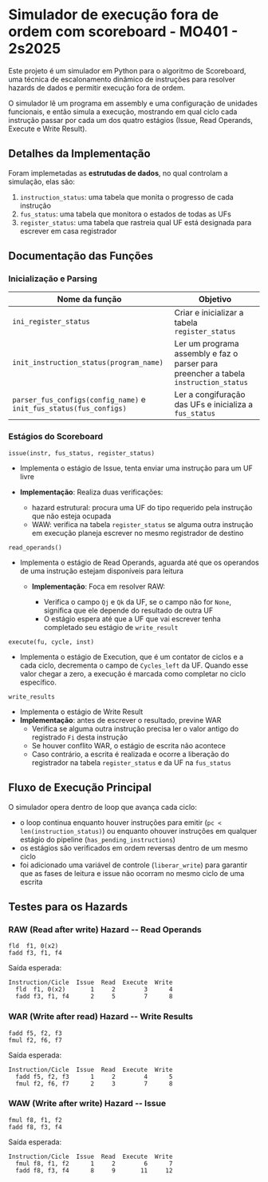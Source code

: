 # Simulador de execução fora de ordem com scoreboard - MO401 - 2s2025
Este projeto é um simulador em Python para o algoritmo de Scoreboard, uma técnica de escalonamento dinâmico de instruções para resolver hazards de dados e permitir execução fora de ordem. 

O simulador lê um programa em assembly e uma configuração de unidades funcionais, e então simula a execução, mostrando em qual ciclo cada instrução passar por cada um dos quatro estágios (Issue, Read Operands, Execute e Write Result).

## Detalhes da Implementação

Foram implemetadas as **estrutudas de dados**, no qual controlam a simulação, elas são:

1. `instruction_status`: uma tabela que monita o progresso de cada instrução
2. `fus_status`: uma tabela que monitora o estados de todas as UFs  
3. `register_status`: uma tabela que rastreia qual UF está designada para escrever em casa registrador 


## Documentação das Funções 

### Inicialização e Parsing

|Nome da função| Objetivo
|--------------|--------------|
| `ini_register_status`| Criar e inicializar a tabela `register_status`
|`init_instruction_status(program_name)`| Ler um programa assembly e faz o parser para preencher a tabela `instruction_status`
|`parser_fus_configs(config_name)` e `init_fus_status(fus_configs)`| Ler a congifuração das UFs e inicializa a `fus_status`

### Estágios do Scoreboard

`issue(instr, fus_status, register_status)`
  
  * Implementa o estágio de Issue, tenta enviar uma instrução para um UF livre
  * **Implementação**: Realiza duas verificações:
    
    * hazard estrutural: procura uma UF do tipo requerido pela instrução que não esteja ocupada 
    * WAW: verifica na tabela `register_status` se alguma outra instrução em execução planeja escrever no mesmo registrador de destino

`read_operands()`

* Implementa o estágio de Read Operands, aguarda até que os operandos de uma instrução estejam disponíveis para leitura
  * **Implementação**: Foca em resolver RAW:
    
    * Verifica o campo `Qj` e `Qk` da UF, se o campo não for `None`, significa que ele depende do resultado de outra UF
    * O estágio espera até que a UF que vai escrever tenha completado seu estágio de `write_result`

`execute(fu, cycle, inst)`
* Implementa o estágio de Execution, que é um contator de ciclos e a cada ciclo, decrementa o campo de `Cycles_left` da UF. Quando esse valor chegar a zero, a execução é marcada como completar no ciclo específico. 

`write_results`
* Implementa o estágio de Write Result
* **Implementação**: antes de escrever o resultado, previne WAR
    * Verifica se alguma outra instrução precisa ler o valor antigo do registrado `Fi` desta instrução
    * Se houver conflito WAR, o estágio de escrita não acontece 
    * Caso contrário, a escrita é realizada e ocorre a liberação do registrador na tabela `register_status` e da UF na `fus_status`

## Fluxo de Execução Principal
O simulador opera dentro de loop que avança cada ciclo:
* o loop continua enquanto houver instruções para emitir (`pc < len(instruction_status)`) ou enquanto ohouver instruções em qualquer estágio do pipeline (`has_pending_instructions`)
* os estágios são verificados em ordem reversas dentro de um mesmo ciclo
* foi adicionado uma variável de controle (`liberar_write`) para garantir que as fases de leitura e issue não ocorram no mesmo ciclo de uma escrita


## Testes para os Hazards
### RAW (Read after write) Hazard -- Read Operands
```
fld  f1, 0(x2)     
fadd f3, f1, f4 
```

Saída esperada:
```
Instruction/Cicle  Issue  Read  Execute  Write
  fld  f1, 0(x2)       1     2        3      4
  fadd f3, f1, f4      2     5        7      8
```

### WAR (Write after read) Hazard -- Write Results
```
fadd f5, f2, f3
fmul f2, f6, f7
```

Saída esperada:
```
Instruction/Cicle  Issue  Read  Execute  Write
  fadd f5, f2, f3      1     2        4      5
  fmul f2, f6, f7      2     3        7      8
```

### WAW (Write after write) Hazard -- Issue
```
fmul f8, f1, f2
fadd f8, f3, f4
```

Saída esperada:
```
Instruction/Cicle  Issue  Read  Execute  Write
  fmul f8, f1, f2      1     2        6      7
  fadd f8, f3, f4      8     9       11     12
```
